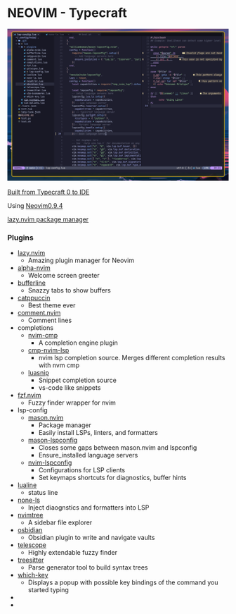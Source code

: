 # NEOVIM - Typecraft
<!-- ``` -->
<!---->
<!--                                   __ -->
<!--      ___     ___    ___   __  __ /\_\    ___ ___ -->
<!--     / _ `\  / __`\ / __`\/\ \/\ \\/\ \  / __` __`\ -->
<!--    /\ \/\ \/\  __//\ \_\ \ \ \_/ |\ \ \/\ \/\ \/\ \ -->
<!--    \ \_\ \_\ \____\ \____/\ \___/  \ \_\ \_\ \_\ \_\ -->
<!--     \/_/\/_/\/____/\/___/  \/__/    \/_/\/_/\/_/\/_/ -->
<!-- ``` -->
![example_image](./example_screenshot_nvim.png)

[Built from Typecraft 0 to IDE](https://www.youtube.com/watch?v=zHTeCSVAFNY&list=PLsz00TDipIffreIaUNk64KxTIkQaGguqn&ab_channel=typecraft)

Using [Neovim0.9.4](https://github.com/neovim/neovim/releases/tag/v0.9.4)

[lazy.nvim package manager](https://github.com/folke/lazy.nvim)

### Plugins

- [lazy.nvim](https://github.com/folke/lazy.nvim)
  - Amazing plugin manager for Neovim
- [alpha-nvim](https://github.com/goolord/alpha-nvim)
  - Welcome screen greeter
- [bufferline](https://github.com/akinsho/bufferline.nvim)
  - Snazzy tabs to show buffers
- [catppuccin](https://github.com/catppuccin/catppuccin)
  - Best theme ever
- [comment.nvim](https://github.com/numToStr/Comment.nvim)
    - Comment lines
- completions
  - [nvim-cmp](https://github.com/hrsh7th/nvim-cmp)
    - A completion engine plugin
  - [cmp-nvim-lsp](https://github.com/hrsh7th/cmp-nvim-lsp)
    - nvim lsp completion source. Merges different completion results with nvm cmp
  - [luasnip](https://github.com/L3MON4D3/LuaSnip)
    - Snippet completion source
    - vs-code like snippets
- [fzf.nvim](https://github.com/junegunn/fzf.vim)
  - Fuzzy finder wrapper for nvim
- lsp-config
  - [mason.nvim](https://github.com/williamboman/mason.nvim)
    - Package manager
    - Easily install LSPs, linters, and formatters
  - [mason-lspconfig](https://github.com/williamboman/mason-lspconfig.nvim)
    - Closes some gaps between mason.nvim and lspconfig
    - Ensure_installed language servers
  - [nvim-lspconfig](https://github.com/neovim/nvim-lspconfig)
    - Configurations for LSP clients
    - Set keymaps shortcuts for diagnostics, buffer hints
- [lualine](https://github.com/nvim-lualine/lualine.nvim)
  - status line
- [none-ls](https://github.com/nvimtools/none-ls.nvim)
  - Inject diaognstics and formatters into LSP
- [nvimtree](https://github.com/nvim-tree/nvim-tree.lua)
  - A sidebar file explorer
- [osbidian](https://github.com/epwalsh/obsidian.nvim)
  - Obsidian plugin to write and navigate vaults
- [telescope](https://github.com/nvim-telescope/telescope.nvim)
  - Highly extendable fuzzy finder
- [treesitter](https://github.com/nvim-treesitter/nvim-treesitter)
  - Parse generator tool to build syntax trees
- [which-key](https://github.com/folke/which-key.nvim)
  - Displays a popup with possible key bindings of the command you started typing
- []()
- []()

